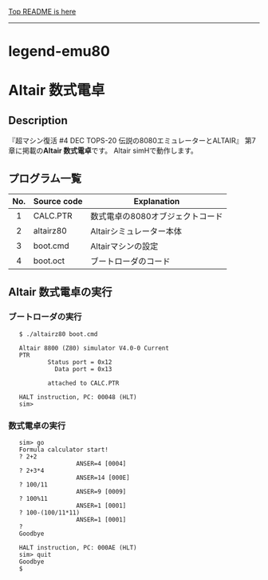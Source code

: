 [Top README is here](../README-ja.md)
________________________________________________

legend-emu80
============

# Altair 数式電卓

## Description

『超マシン復活 #4 DEC TOPS-20 伝説の8080エミュレーターとALTAIR』
第7章に掲載の**Altair 数式電卓**です。
Altair simHで動作します。

## プログラム一覧

| No. | Source code | Explanation                            |
|:---:| ----------- | -------------------------------------- |
|  1  | CALC.PTR    | 数式電卓の8080オブジェクトコード       |
|  2  | altairz80   | Altairシミュレーター本体               |
|  3  | boot.cmd    | Altairマシンの設定                     |
|  4  | boot.oct    | ブートローダのコード                   |


## Altair 数式電卓の実行

### ブートローダの実行


```
   $ ./altairz80 boot.cmd
   
   Altair 8800 (Z80) simulator V4.0-0 Current
   PTR
           Status port = 0x12
             Data port = 0x13
   
           attached to CALC.PTR
   
   HALT instruction, PC: 00048 (HLT)
   sim>
```

### 数式電卓の実行

```
   sim> go
   Formula calculator start!
   ? 2+2
                   ANSER=4 [0004]
   ? 2+3*4
                   ANSER=14 [000E]
   ? 100/11
                   ANSER=9 [0009]
   ? 100%11
                   ANSER=1 [0001]
   ? 100-(100/11*11)
                   ANSER=1 [0001]
   ?
   Goodbye
   
   HALT instruction, PC: 000AE (HLT)
   sim> quit
   Goodbye
   $
```

